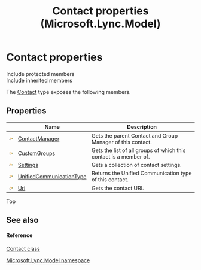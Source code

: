 ﻿---
title: Contact properties (Microsoft.Lync.Model)
TOCTitle: Contact properties
ms:assetid: Properties.T:Microsoft.Lync.Model.Contact_DI_3_UC_OCS14MrefLyncWPF
ms:mtpsurl: https://msdn.microsoft.com/en-us/library/microsoft.lync.model.contact_di_3_uc_ocs14mreflyncwpf_properties(v=office.15)
ms:contentKeyID: 48597593
ms.date: 07/28/2014
mtps_version: v=office.15
---

# Contact properties

Include protected members  
Include inherited members  

The [Contact](contact-class-microsoft-lync-model_2.md) type exposes the following members.

## Properties

<table>
<thead>
<tr class="header">
<th> </th>
<th>Name</th>
<th>Description</th>
</tr>
</thead>
<tbody>
<tr class="odd">
<td><img src="images/JJ275421.pubproperty(Office.15).gif" title="Public property" alt="Public property" /></td>
<td><a href="contact-contactmanager-property-microsoft-lync-model_2.md">ContactManager</a></td>
<td>Gets the parent Contact and Group Manager of this contact.</td>
</tr>
<tr class="even">
<td><img src="images/JJ275421.pubproperty(Office.15).gif" title="Public property" alt="Public property" /></td>
<td><a href="contact-customgroups-property-microsoft-lync-model_2.md">CustomGroups</a></td>
<td>Gets the list of all groups of which this contact is a member of.</td>
</tr>
<tr class="odd">
<td><img src="images/JJ275421.pubproperty(Office.15).gif" title="Public property" alt="Public property" /></td>
<td><a href="contact-settings-property-microsoft-lync-model_2.md">Settings</a></td>
<td>Gets a collection of contact settings.</td>
</tr>
<tr class="even">
<td><img src="images/JJ275421.pubproperty(Office.15).gif" title="Public property" alt="Public property" /></td>
<td><a href="contact-unifiedcommunicationtype-property-microsoft-lync-model_2.md">UnifiedCommunicationType</a></td>
<td>Returns the Unified Communication type of this contact.</td>
</tr>
<tr class="odd">
<td><img src="images/JJ275421.pubproperty(Office.15).gif" title="Public property" alt="Public property" /></td>
<td><a href="contact-uri-property-microsoft-lync-model_2.md">Uri</a></td>
<td>Gets the contact URI.</td>
</tr>
</tbody>
</table>


Top

## See also

#### Reference

[Contact class](contact-class-microsoft-lync-model_2.md)

[Microsoft.Lync.Model namespace](microsoft-lync-model-namespace_2.md)

